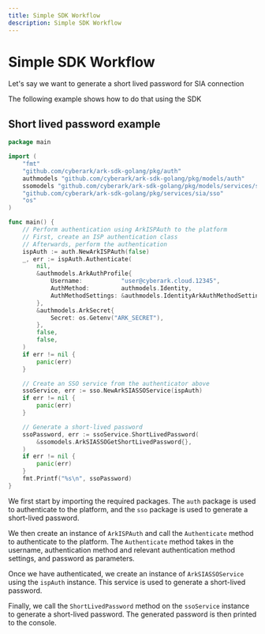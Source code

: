 ```yaml
---
title: Simple SDK Workflow
description: Simple SDK Workflow
---
```


# Simple SDK Workflow
Let's say we want to generate a short lived password for SIA connection

The following example shows how to do that using the SDK

## Short lived password example
```go
package main

import (
	"fmt"
	"github.com/cyberark/ark-sdk-golang/pkg/auth"
	authmodels "github.com/cyberark/ark-sdk-golang/pkg/models/auth"
	ssomodels "github.com/cyberark/ark-sdk-golang/pkg/models/services/sia/sso"
	"github.com/cyberark/ark-sdk-golang/pkg/services/sia/sso"
	"os"
)

func main() {
	// Perform authentication using ArkISPAuth to the platform
	// First, create an ISP authentication class
	// Afterwards, perform the authentication
	ispAuth := auth.NewArkISPAuth(false)
	_, err := ispAuth.Authenticate(
		nil,
		&authmodels.ArkAuthProfile{
			Username:           "user@cyberark.cloud.12345",
			AuthMethod:         authmodels.Identity,
			AuthMethodSettings: &authmodels.IdentityArkAuthMethodSettings{},
		},
		&authmodels.ArkSecret{
			Secret: os.Getenv("ARK_SECRET"),
		},
		false,
		false,
	)
	if err != nil {
		panic(err)
	}

	// Create an SSO service from the authenticator above
	ssoService, err := sso.NewArkSIASSOService(ispAuth)
	if err != nil {
		panic(err)
	}

	// Generate a short-lived password
	ssoPassword, err := ssoService.ShortLivedPassword(
		&ssomodels.ArkSIASSOGetShortLivedPassword{},
	)
	if err != nil {
		panic(err)
	}
	fmt.Printf("%s\n", ssoPassword)
}
```

We first start by importing the required packages. The `auth` package is used to authenticate to the platform, and the `sso` package is used to generate a short-lived password.

We then create an instance of `ArkISPAuth` and call the `Authenticate` method to authenticate to the platform. The `Authenticate` method takes in the username, authentication method and relevant authentication method settings, and password as parameters.

Once we have authenticated, we create an instance of `ArkSIASSOService` using the `ispAuth` instance. This service is used to generate a short-lived password.

Finally, we call the `ShortLivedPassword` method on the `ssoService` instance to generate a short-lived password. The generated password is then printed to the console.
